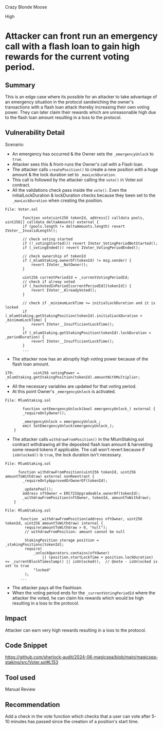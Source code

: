 Crazy Blonde Moose

High

# Attacker can front run an emergency call with a flash loan to gain high rewards for the current voting period.

## Summary
This is an edge case where its possible for an attacker to take advantage of an emergency situation in the protocol sandwiching the owner's transactions with a flash loan attack thereby increasing their own voting power. They can later claim their rewards which are unreasonable high due to the flash loan amount resulting in a loss to the protocol.

## Vulnerability Detail

Scenario:
- An emergency has occurred & the Owner sets the `_emergencyUnlock` to `true`.
- Attacker sees this & front-runs the Owner's call with a Flash loan.
- The attacker calls `createPosition()` to create a new position with  a huge amount & the lock duration set to `_maxLockDuration`. 
- This call is followed by the attacker calling the `vote()` in Voter.sol contract.
- All the validations check pass inside the `vote()`. Even the initialLockDuration & lockDuration checks because they been set to the `_maxLockDuration` when creating the position.
```solidity
File: Voter.sol

        function vote(uint256 tokenId, address[] calldata pools, uint256[] calldata deltaAmounts) external {
        if (pools.length != deltaAmounts.length) revert IVoter__InvalidLength();

        // check voting started
        if (!_votingStarted()) revert IVoter_VotingPeriodNotStarted();
        if (_votingEnded()) revert IVoter_VotingPeriodEnded();

        // check ownership of tokenId
        if (_mlumStaking.ownerOf(tokenId) != msg.sender) {
            revert IVoter__NotOwner();
        }

        uint256 currentPeriodId = _currentVotingPeriodId;
        // check if alreay voted
        if (_hasVotedInPeriod[currentPeriodId][tokenId]) {
            revert IVoter__AlreadyVoted();
        }

        // check if _minimumLockTime >= initialLockDuration and it is locked
        if (_mlumStaking.getStakingPosition(tokenId).initialLockDuration < _minimumLockTime) {
            revert IVoter__InsufficientLockTime();
        }
        if (_mlumStaking.getStakingPosition(tokenId).lockDuration < _periodDuration) {
            revert IVoter__InsufficientLockTime();
        }
        ...
```
- The attacker now has an abruptly high voting power because of the flash loan amount.
```solidity
179:         uint256 votingPower = _mlumStaking.getStakingPosition(tokenId).amountWithMultiplier;
```
- All the necessary variables are updated for that voting period.
- At this point Owner's `_emergencyUnlock` is activated.
```solidity
File: MlumStaking.sol
 
        function setEmergencyUnlock(bool emergencyUnlock_) external {
        _requireOnlyOwner();

        _emergencyUnlock = emergencyUnlock_;
        emit SetEmergencyUnlock(emergencyUnlock_);
    }
```
- The attacker calls `withdrawFromPosition()` in the MlumStaking.sol contract withdrawing all the deposited flash loan amount & harvesting some reward tokens if applicable. The call won't revert because if `isUnlocked()` is `true`, the lock duration isn't necessary.
```solidity
File: MlumStaking.sol

      function withdrawFromPosition(uint256 tokenId, uint256 amountToWithdraw) external nonReentrant {
        _requireOnlyApprovedOrOwnerOf(tokenId);

        _updatePool();
        address nftOwner = ERC721Upgradeable.ownerOf(tokenId);
        _withdrawFromPosition(nftOwner, tokenId, amountToWithdraw);
    }
```
```solidity
File: MlumStaking.sol

       function _withdrawFromPosition(address nftOwner, uint256 tokenId, uint256 amountToWithdraw) internal {
         require(amountToWithdraw > 0, "null");
         // withdrawFromPosition: amount cannot be null

         StakingPosition storage position = _stakingPositions[tokenId];
         require(
             _unlockOperators.contains(nftOwner)
                 || (position.startLockTime + position.lockDuration) <= _currentBlockTimestamp() || isUnlocked(),  // @note - isUnlocked is set to true 
             "locked"
         );
       ...
```
- The attacker pays all the flashloan.
- When the voting period ends for the `_currentVotingPeriodId` where the attacker the voted, he can claim his rewards which would be high resulting in a loss to the protocol.

## Impact
Attacker can earn very high rewards resulting in a loss to the protocol.

## Code Snippet
https://github.com/sherlock-audit/2024-06-magicsea/blob/main/magicsea-staking/src/Voter.sol#L153

## Tool used
Manual Review

## Recommendation
Add a check in the vote function which checks that a user can vote after 5-10 minutes has passed since the creation of a position's start time.